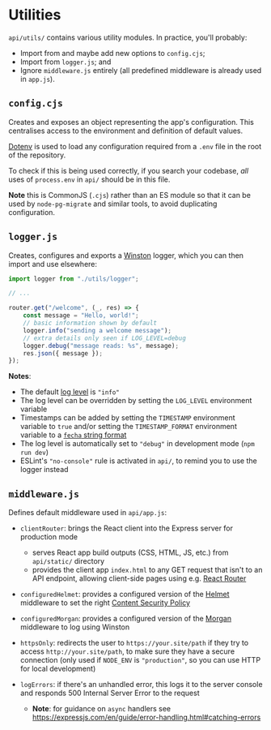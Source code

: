 # Utilities

`api/utils/` contains various utility modules. In practice, you'll probably:

- Import from and maybe add new options to `config.cjs`;
- Import from `logger.js`; and
- Ignore `middleware.js` entirely (all predefined middleware is already used in `app.js`).

## `config.cjs`

Creates and exposes an object representing the app's configuration. This centralises access to the environment and definition of default values.

[Dotenv] is used to load any configuration required from a `.env` file in the root of the repository.

To check if this is being used correctly, if you search your codebase, _all_ uses of `process.env` in `api/` should be in this file.

**Note** this is CommonJS (`.cjs`) rather than an ES module so that it can be used by `node-pg-migrate` and similar tools, to avoid duplicating configuration.

## `logger.js`

Creates, configures and exports a [Winston] logger, which you can then import and use elsewhere:

```js
import logger from "./utils/logger";

// ...

router.get("/welcome", (_, res) => {
	const message = "Hello, world!";
	// basic information shown by default
	logger.info("sending a welcome message");
	// extra details only seen if LOG_LEVEL=debug
	logger.debug("message reads: %s", message);
	res.json({ message });
});
```

**Notes**:

- The default [log level] is `"info"`
- The log level can be overridden by setting the `LOG_LEVEL` environment variable
- Timestamps can be added by setting the `TIMESTAMP` environment variable to `true` and/or setting the `TIMESTAMP_FORMAT` environment variable to a [`fecha` string format][fecha-format]
- The log level is automatically set to `"debug"` in development mode (`npm run dev`)
- ESLint's `"no-console"` rule is activated in `api/`, to remind you to use the logger instead

## `middleware.js`

Defines default middleware used in `api/app.js`:

- `clientRouter`: brings the React client into the Express server for production mode
  - serves React app build outputs (CSS, HTML, JS, etc.) from `api/static/` directory
  - provides the client app `index.html` to any GET request that isn't to an API endpoint, allowing client-side pages using e.g. [React Router]
- `configuredHelmet`: provides a configured version of the [Helmet] middleware to set the right [Content Security Policy]
- `configuredMorgan`: provides a configured version of the [Morgan] middleware to log using Winston
- `httpsOnly`: redirects the user to `https://your.site/path` if they try to access `http://your.site/path`, to make sure they have a secure connection (only used if `NODE_ENV` is `"production"`, so you can use HTTP for local development)
- `logErrors`: if there's an unhandled error, this logs it to the server console and responds 500 Internal Server Error to the request

  - **Note**: for guidance on `async` handlers see https://expressjs.com/en/guide/error-handling.html#catching-errors

  [Content Security Policy]: https://github.com/textbook/starter-kit/wiki/Content-Security-Policy
  [Dotenv]: https://github.com/textbook/starter-kit/wiki/Dotenv
  [fecha-format]: https://www.npmjs.com/package/fecha#formatting
  [Helmet]: https://helmetjs.github.io/
  [log level]: https://www.npmjs.com/package/winston#logging-levels
  [Morgan]: https://github.com/expressjs/morgan
  [React Router]: https://reactrouter.com/web
  [Winston]: https://github.com/winstonjs/winston
